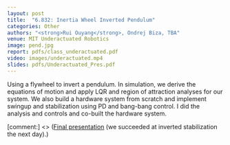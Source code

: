 ```yaml
---
layout: post
title:  "6.832: Inertia Wheel Inverted Pendulum"
categories: Other 
authors: "<strong>Rui Ouyang</strong>, Ondrej Biza, TBA"
venue: MIT Underactuated Robotics
image: pend.jpg
report: pdfs/class_underactuated.pdf
video: images/underactuated.mp4
slides: pdfs/Underactuated_Pres.pdf
---
```


Using a flywheel to invert a pendulum. In simulation, we derive the equations of motion and apply LQR and region of attraction analyses for our system.
We also build a hardware system from scratch and implement swingup and stabilization using PD and bang-bang control. I did the analysis and controls and co-built the hardware system. 

[comment]: <>  (code: https://github.com/akrishna23/Underactuated-Final-Proj)
[comment:] <> ([Final presentation](https://www.youtube.com/watch?v=xVHRHPY8DtM) (we succeeded at inverted stabilization the next day).)

